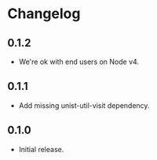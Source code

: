 # Changelog

## 0.1.2

- We're ok with end users on Node v4.

## 0.1.1

- Add missing unist-util-visit dependency.

## 0.1.0

- Initial release.